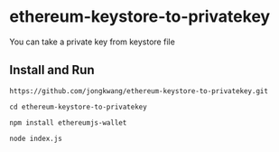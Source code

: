 # ethereum-keystore-to-privatekey
You can take a private key from keystore file

## Install and Run
```
https://github.com/jongkwang/ethereum-keystore-to-privatekey.git

cd ethereum-keystore-to-privatekey

npm install ethereumjs-wallet

node index.js
```
